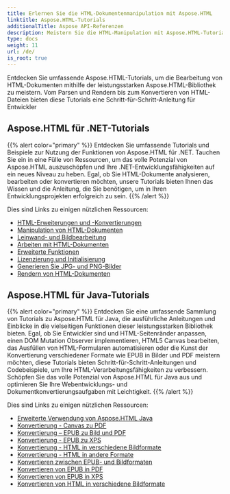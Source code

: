 ```yaml
---
title: Erlernen Sie die HTML-Dokumentenmanipulation mit Aspose.HTML
linktitle: Aspose.HTML-Tutorials
additionalTitle: Aspose API-Referenzen
description: Meistern Sie die HTML-Manipulation mit Aspose.HTML-Tutorials – vom Parsen bis zur Konvertierung, Schritt-für-Schritt-Anleitung für Entwickler.
type: docs
weight: 11
url: /de/
is_root: true
---
```


Entdecken Sie umfassende Aspose.HTML-Tutorials, um die Bearbeitung von HTML-Dokumenten mithilfe der leistungsstarken Aspose.HTML-Bibliothek zu meistern. Vom Parsen und Rendern bis zum Konvertieren von HTML-Dateien bieten diese Tutorials eine Schritt-für-Schritt-Anleitung für Entwickler

## Aspose.HTML für .NET-Tutorials
{{% alert color="primary" %}}
Entdecken Sie umfassende Tutorials und Beispiele zur Nutzung der Funktionen von Aspose.HTML für .NET. Tauchen Sie ein in eine Fülle von Ressourcen, um das volle Potenzial von Aspose.HTML auszuschöpfen und Ihre .NET-Entwicklungsfähigkeiten auf ein neues Niveau zu heben. Egal, ob Sie HTML-Dokumente analysieren, bearbeiten oder konvertieren möchten, unsere Tutorials bieten Ihnen das Wissen und die Anleitung, die Sie benötigen, um in Ihren Entwicklungsprojekten erfolgreich zu sein. 
{{% /alert %}}

Dies sind Links zu einigen nützlichen Ressourcen:
 
- [HTML-Erweiterungen und -Konvertierungen](./net/html-extensions-and-conversions/)
- [Manipulation von HTML-Dokumenten](./net/html-document-manipulation/)
- [Leinwand- und Bildbearbeitung](./net/canvas-and-image-manipulation/)
- [Arbeiten mit HTML-Dokumenten](./net/working-with-html-documents/)
- [Erweiterte Funktionen](./net/advanced-features/)
- [Lizenzierung und Initialisierung](./net/licensing-and-initialization/)
- [Generieren Sie JPG- und PNG-Bilder](./net/generate-jpg-and-png-images/)
- [Rendern von HTML-Dokumenten](./net/rendering-html-documents/)

## Aspose.HTML für Java-Tutorials
{{% alert color="primary" %}}
Entdecken Sie eine umfassende Sammlung von Tutorials zu Aspose.HTML für Java, die ausführliche Anleitungen und Einblicke in die vielseitigen Funktionen dieser leistungsstarken Bibliothek bieten. Egal, ob Sie Entwickler sind und HTML-Seitenränder anpassen, einen DOM Mutation Observer implementieren, HTML5 Canvas bearbeiten, das Ausfüllen von HTML-Formularen automatisieren oder die Kunst der Konvertierung verschiedener Formate wie EPUB in Bilder und PDF meistern möchten, diese Tutorials bieten Schritt-für-Schritt-Anleitungen und Codebeispiele, um Ihre HTML-Verarbeitungsfähigkeiten zu verbessern. Schöpfen Sie das volle Potenzial von Aspose.HTML für Java aus und optimieren Sie Ihre Webentwicklungs- und Dokumentkonvertierungsaufgaben mit Leichtigkeit. 
{{% /alert %}}

Dies sind Links zu einigen nützlichen Ressourcen:
 
- [Erweiterte Verwendung von Aspose.HTML Java](./java/advanced-usage/)
- [Konvertierung - Canvas zu PDF](./java/conversion-canvas-to-pdf/)
- [Konvertierung – EPUB zu Bild und PDF](./java/conversion-epub-to-image-and-pdf/)
- [Konvertierung - EPUB zu XPS](./java/conversion-epub-to-xps/)
- [Konvertierung - HTML in verschiedene Bildformate](./java/conversion-html-to-various-image-formats/)
- [Konvertierung - HTML in andere Formate](./java/conversion-html-to-other-formats/)
- [Konvertieren zwischen EPUB- und Bildformaten](./java/converting-between-epub-and-image-formats/)
- [Konvertieren von EPUB in PDF](./java/converting-epub-to-pdf/)
- [Konvertieren von EPUB in XPS](./java/converting-epub-to-xps/)
- [Konvertieren von HTML in verschiedene Bildformate](./java/converting-html-to-various-image-formats/)